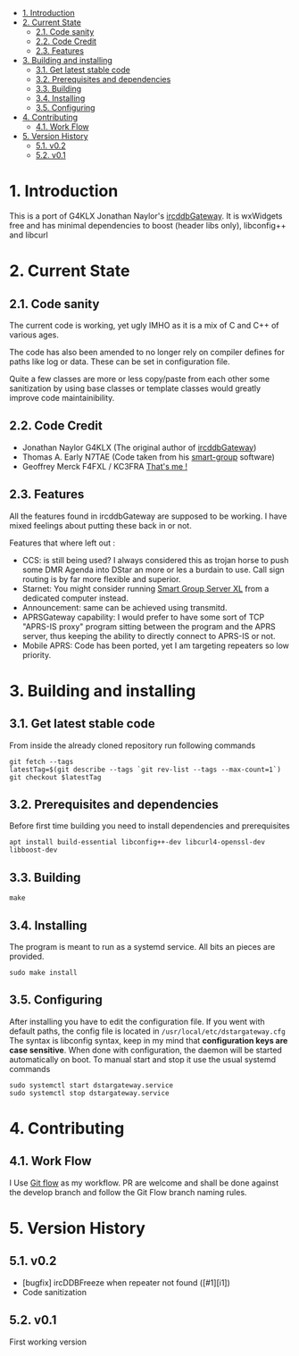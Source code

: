 - [1. Introduction](#1-introduction)
- [2. Current State](#2-current-state)
  - [2.1. Code sanity](#21-code-sanity)
  - [2.2. Code Credit](#22-code-credit)
  - [2.3. Features](#23-features)
- [3. Building and installing](#3-building-and-installing)
  - [3.1. Get latest stable code](#31-get-latest-stable-code)
  - [3.2. Prerequisites and dependencies](#32-prerequisites-and-dependencies)
  - [3.3. Building](#33-building)
  - [3.4. Installing](#34-installing)
  - [3.5. Configuring](#35-configuring)
- [4. Contributing](#4-contributing)
  - [4.1. Work Flow](#41-work-flow)
- [5. Version History](#5-version-history)
  - [5.1. v0.2](#51-v02)
  - [5.2. v0.1](#52-v01)

# 1. Introduction
This is a port of G4KLX Jonathan Naylor's [ircddbGateway](https://github.com/g4klx/ircDDBGateway). It is wxWidgets free and has minimal dependencies to boost (header libs only), libconfig++ and libcurl

# 2. Current State
## 2.1. Code sanity
The current code is working, yet ugly IMHO as it is a mix of C and C++ of various ages.

The code has also been amended to no longer rely on compiler defines for paths like log or data. These can be set in configuration file.

Quite a few classes are more or less copy/paste from each other some sanitization by using base classes or template classes would greatly improve code maintainibility.
## 2.2. Code Credit
- Jonathan Naylor G4KLX (The original author of [ircddbGateway](https://github.com/g4klx/ircDDBGateway))
- Thomas A. Early N7TAE (Code taken from his [smart-group](https://github.com/n7tae/smart-group-server) software)
- Geoffrey Merck F4FXL / KC3FRA [That's me !](https://github.com/F4FXL/)
## 2.3. Features
All the features found in ircddbGateway are supposed to be working. I have mixed feelings about putting these back in or not.

Features that where left out :
- CCS: is still being used? I always considered this as trojan horse to push some DMR Agenda into DStar an more or les a burdain to use. Call sign routing is by far more flexible and superior.
- Starnet: You might consider running [Smart Group Server XL](https://github.com/F4FXL/smart-group-server-xl) from a dedicated computer instead.
- Announcement: same can be achieved using transmitd.
- APRSGateway capability: I would prefer to have some sort of TCP "APRS-IS proxy" program sitting between the program and the APRS server, thus keeping the ability to directly connect to APRS-IS or not.
- Mobile APRS: Code has been ported, yet I am targeting repeaters so low priority.

# 3. Building and installing
## 3.1. Get latest stable code
From inside the already cloned repository run following commands
```
git fetch --tags
latestTag=$(git describe --tags `git rev-list --tags --max-count=1`)
git checkout $latestTag
```

## 3.2. Prerequisites and dependencies
Before first time building you need to install dependencies and prerequisites
```
apt install build-essential libconfig++-dev libcurl4-openssl-dev libboost-dev
```
## 3.3. Building
```
make
```
## 3.4. Installing
The program is meant to run as a systemd service. All bits an pieces are provided.
```
sudo make install
```
## 3.5. Configuring
After installing you have to edit the configuration file. If you went with default paths, the config file is located in `/usr/local/etc/dstargateway.cfg`
The syntax is libconfig syntax, keep in my mind that **configuration keys are case sensitive**.
When done with configuration, the daemon will be started automatically on boot. To manual start and stop it use the usual systemd commands
```
sudo systemctl start dstargateway.service
sudo systemctl stop dstargateway.service
```
# 4. Contributing
## 4.1. Work Flow
I Use [Git flow](https://danielkummer.github.io/git-flow-cheatsheet/) as my workflow. PR are welcome and shall be done against the develop branch and follow the Git Flow branch naming rules.

# 5. Version History
## 5.1. v0.2
- [bugfix] ircDDBFreeze when repeater not found ([#1][i1])
- Code sanitization
## 5.2. v0.1
First working version